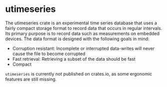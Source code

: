 # utimeseries

The utimeseries crate is an experimental time series database that uses a fairly compact storage format to record data that occurs in regular intervals. Its primary purpose is to record data such as measurements on embedded devices. The data format is designed with the following goals in mind:

* Corruption resistant: Incomplete or interrupted data-writes will never cause the file to become corrupted
* Fast retrieval: Retrieving a subset of the data should be fast
* Compact

`utimeseries` is currently not published on crates.io, as some ergonomic features are still missing.
